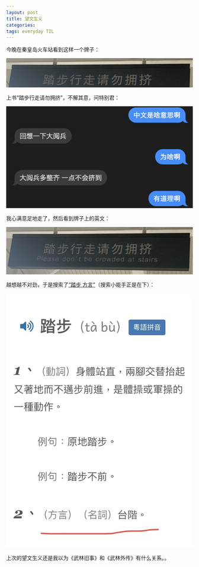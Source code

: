 ```yaml
---
layout: post
title: 望文生义
categories: 
tags: everyday TIL
---
```

今晚在秦皇岛火车站看到这样一个牌子：

![sign](/images/2023/08/sign.jpg)

上书“踏步行走请勿拥挤”，不解其意，问特别君：

![chat](/images/2023/08/chat.png)

我心满意足地走了，然后看到牌子上的英文：

![sign](/images/2023/08/sign_w_english.jpg)

越想越不对劲，于是搜索了[“踏步 方言”](https://cidian.odict.net/zh-tw/860487279/857087933/)（搜索小能手正是在下）：

![tabu](/images/2023/08/tabu.jpg)

上次的望文生义还是我以为《武林旧事》和《武林外传》有什么关系。。
